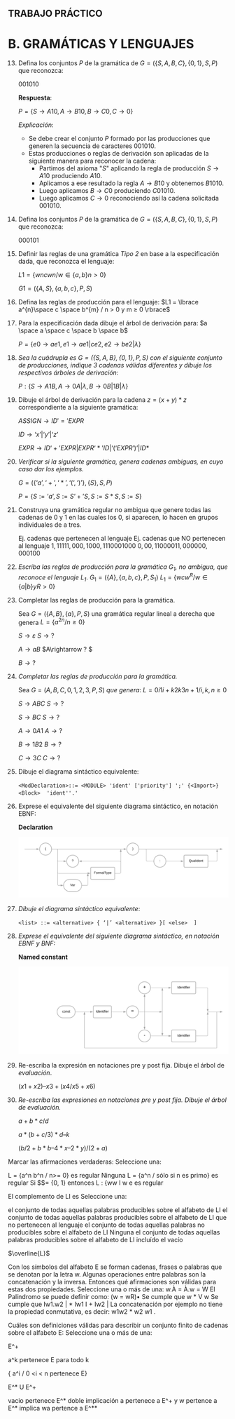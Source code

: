 ## TRABAJO PRÁCTICO 

# B. GRAMÁTICAS Y LENGUAJES 

13. Defina los conjuntos $P$ de la gramática de $G =  (\lbrace S, A, B, C\rbrace, \lbrace0, 1\rbrace, S, P )$ que reconozca: 

    $0 0 1 0 1 0$​ 

    **Respuesta**:

    $P = \lbrace S \rightarrow A10, A \rightarrow B10, B \rightarrow C0, C \rightarrow 0\rbrace$

    *Explicación*:

    + Se debe crear el conjunto $P$ formado por las producciones que generen la secuencia de caracteres $001010$.
    + Estas producciones o reglas de derivación son aplicadas de la siguiente manera para reconocer la cadena:
      + Partimos del axioma "$S$" aplicando la regla de producción $S \rightarrow A10$ produciendo $A10$.
      + Aplicamos a ese resultado la regla $A \rightarrow B10$ y obtenemos $B1010$.
      + Luego aplicamos $B \rightarrow C0$ produciendo $C01010$.
      + Luego aplicamos $C \rightarrow 0$ reconociendo así la cadena solicitada $001010$.

14. Defina los conjuntos $P$ de la gramática de $G = ( \lbrace S, A, B, C\rbrace, \lbrace0, 1\rbrace, S, P )$ que reconozca: 

    $0 0 0 1 0 1$ 

15. Definir las reglas de una gramática *Tipo 2* en base a la especificación dada, que reconozca el lenguaje: 

    $L1 = \lbrace wn cwn / w \in \lbrace a, b\rbrace n > 0\rbrace$

    $G1 = (\lbrace A, S\rbrace, \lbrace a, b, c\rbrace, P, S)$ 

16. Defina las reglas de producción para el lenguaje: $L1 = \lbrace a^{n}\space c \space b^{m} / n > 0 y m ≥ 0 \rbrace$ 

17. Para la especificación dada dibuje el árbol de derivación para: $a \space a \space c \space b \space b$ 

    $P = \lbrace e0 \rightarrow  a e1, e1 \rightarrow  a e1 | c e2, e2 \rightarrow b e2 | λ \rbrace$

18. *Sea la cuádrupla es $G = (\lbrace S,A,B\rbrace, \lbrace0, 1\rbrace, P, S)$ con el siguiente conjunto de producciones, indique 3 cadenas válidas diferentes y dibuje los respectivos árboles de derivación:* 

    $P : \lbrace S \rightarrow A1B, A \rightarrow 0A | λ, B \rightarrow 0B | 1B | λ \rbrace$

19. Dibuje el árbol de derivación para la cadena $z = (x + y) * z$ correspondiente a la siguiente gramática: 

    $ASSIGN \rightarrow ID \prime=\prime EXPR$ 

    $ID \rightarrow ‘x’ | ‘y’ | ‘z’$ 

    $EXPR \rightarrow ID ‘+’ EXPR | EXPR ‘*’ ID | ‘(‘ EXPR’)’ | ID *$

20. *Verificar si la siguiente gramática, genera cadenas ambiguas, en cuyo caso dar los ejemplos.*

    $G = (\lbrace ‘a’, ‘+’, ‘*’, ‘(‘, ‘)’\rbrace, \lbrace S\rbrace, S, P)$ 

    $P = \lbrace S := ‘a’, S := S ‘+’ S, S := S * S, S := S\rbrace$

21. Construya una gramática regular no ambigua que genere todas las cadenas de $0$ y $1$ en las cuales los $0$, si aparecen, lo hacen en grupos individuales de a tres. 

    Ej. cadenas que pertenecen al lenguaje Ej. cadenas que NO pertenecen al lenguaje $1,11111, 000, 1000, 1110001000$                          $0, 00, 11000011, 000000, 000100$ 

22. *Escriba las reglas de producción para la gramática $G_1$, no ambigua, que reconoce el lenguaje $L_1$*. $G_1 = (\lbrace A\rbrace, \lbrace a, b, c\rbrace, P, S_1)$ $L_1 = \lbrace wcw^{R} / w \in \lbrace a | b\rbrace y R > 0\rbrace$ 

23. Completar las reglas de producción para la gramática. 

    Sea $G = (\lbrace A, B\rbrace, \lbrace a\rbrace, P, S)$ una gramática regular lineal a derecha que genera $L = \lbrace a^{2n} / n ≥ 0\rbrace$

    $S\rightarrow ε$                                                                           $S \rightarrow ?$

    $A\rightarrow aB$                                                                      $A\rightarrow ? $

    $B\rightarrow ?$

24. *Completar las reglas de producción para la gramática.* 

    Sea $G = ({A, B, C}, {0, 1, 2, 3}, P, S)$ *que genera*: $L = {0i 1i+k 2k 3n+1 / i, k, n ≥ 0 }$ 

    $S\rightarrow ABC$                                                                 $S\rightarrow ?$ 

    $S\rightarrow BC$                                                                    $S\rightarrow ?$ 

    $A\rightarrow 0A1$                                                                  $A\rightarrow ?$ 

    $B\rightarrow 1B2$                                                                  $B\rightarrow ?$ 

    $C\rightarrow 3C$                                                                    $C\rightarrow ?$ 

25. Dibuje el diagrama sintáctico equivalente: 

    `<ModDeclaration>::= <MODULE> 'ident' ['priority'] ';' {<Import>} <Block>  'ident''.' `

26. Exprese el equivalente del siguiente diagrama sintáctico, en notación EBNF:

    **Declaration**

    ![Diagrama sintáctico Declaration](https://github.com/3dl3rw0lf/ssl/blob/main/t_p_01/Diagrama%20en%20blanco.png) 

28. *Dibuje el diagrama sintáctico equivalente*:

    `<list> ::= <alternative> { ‘|’ <alternative> }[ <else>  ] `

29. *Exprese el equivalente del siguiente diagrama sintáctico, en notación EBNF y BNF:*

    **Named constant** 

    ![Diagrama sintáctico](https://github.com/3dl3rw0lf/ssl/blob/main/t_p_01/Diagrama%20en%20blanco%20(2)_.png)

30. Re-escriba la expresión en notaciones pre y post fija. Dibuje el árbol de *evaluación*.

    $(x1 + x2) – x3 + (x4 / x5 + x6)$

31. *Re-escriba las expresiones en notaciones pre y post fija. Dibuje el árbol de evaluación.* 

    $a + b * c / d$

     $a * (b + c / 3) * d – k$ 

    $(b / 2 + b * b – 4 * x – 2 * y) / (2 + a)$

    

Marcar las afirmaciones verdaderas:
Seleccione una:

L = {a^n b^n / n>= 0} es regular
Ninguna
L = {a^n / sólo si n es primo} es regular
Si $\$= {0, 1} entonces L : {ww I w e es regular

EI complemento de LI es
Seleccione una:

el conjunto de todas aquellas palabras producibles sobre el alfabeto de LI
el conjunto de todas aquellas palabras producibles sobre el alfabeto de LI que no pertenecen al lenguaje
el conjunto de todas aquellas palabras no producibles sobre el alfabeto de LI
Ninguna
el conjunto de todas aquellas palabras producibles sobre el alfabeto de LI incluído el vacío

 $\overline{L}$

Con los símbolos del alfabeto E se forman cadenas, frases o palabras que se denotan por la letra w.
Algunas operaciones entre palabras son la concatenación y la inversa.
Entonces qué afirmaciones son válidas para estas dos propiedades.
Seleccione una o más de una:
w.À = À.w = W
EI Palíndromo se puede definir como: (w = wR)•
Se cumple que w * V w
Se cumple que Iw1.w2 | * Iw1 I + Iw2 |
La concatenación por ejemplo no tiene la propiedad conmutativa, es decir: w1w2 * w2 w1 .



Cuáles son definiciones válidas para describir un conjunto finito de cadenas sobre eI alfabeto E:
Seleccione una o más de una:

E^+

a^k pertenece E para todo k

{ a^i / 0 <i < n pertenece E}

E^* U E^+

vacio pertenece E^* doble implicación a pertenece a E^+ y w pertence a E^* implica wa pertence a E^**
